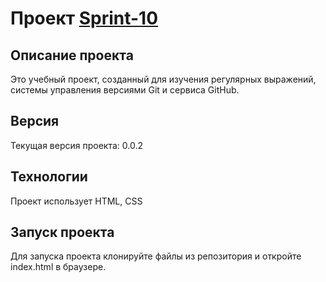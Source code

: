 # Проект [Sprint-10][1]
## Описание проекта
Это учебный проект, созданный для изучения регулярных выражений, системы управления версиями Git и сервиса GitHub.
## Версия
Текущая версия проекта: 0.0.2
## Технологии
Проект использует HTML, CSS
## Запуск проекта
Для запуска  проекта клонируйте файлы из репозитория и откройте index.html в браузере.


[1]: https://oxtopus501.github.io/sprint-10/
